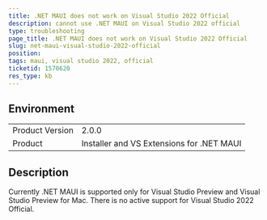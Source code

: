 ```yaml
---
title: .NET MAUI does not work on Visual Studio 2022 Official
description: cannot use .NET MAUI on Visual Studio 2022 official
type: troubleshooting
page_title: .NET MAUI does not work on Visual Studio 2022 Official
slug: net-maui-visual-studio-2022-official
position: 
tags: maui, visual studio 2022, official
ticketid: 1570620
res_type: kb
---
```


## Environment
<table>
	<tbody>
		<tr>
			<td>Product Version</td>
			<td>2.0.0</td>
		</tr>
		<tr>
			<td>Product</td>
			<td>Installer and VS Extensions for .NET MAUI</td>
		</tr>
	</tbody>
</table>


## Description

Currently .NET MAUI is supported only for Visual Studio Preview and Visual Studio Preview for Mac.
There is no active support for Visual Studio 2022 Official.


